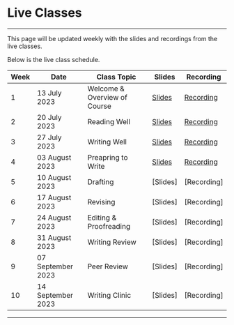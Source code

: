 # Live Classes

---

This page will be updated weekly with the slides and recordings from the live classes.

Below is the live class schedule.

| Week  | Date | Class Topic | Slides | Recording |
| --- | --- | --- | --- | --- |
| 1 | 13 July 2023 | Welcome & Overview of Course | [Slides](https://docs.google.com/presentation/d/1hSwbIwE-g4mnJyf0VdpyU-QwqlkXKpinGd6iwZBDZE8/edit?usp=sharing) | [Recording](https://youtu.be/V6-lXKo-wkk) |
| 2 | 20 July 2023 | Reading Well | [Slides](https://docs.google.com/presentation/d/1FW-b-mP0XYBSE9PieD1X9cqwOdpV-VzhS1Gfe5tPAoM/edit?usp=sharing) | [Recording](https://youtu.be/XAFc0BCnXd4) |
| 3 | 27 July 2023 | Writing Well | [Slides](https://docs.google.com/presentation/d/1hV1fdWAOgm9gZYHXQVEMkhPEY4s2XMVyvZiuqYpmQuU/edit?usp=sharing) | [Recording](https://youtu.be/Kk7CAcfoQoo) |
| 4 | 03 August 2023 | Preapring to Write | [Slides](https://drive.google.com/file/d/1IsgCsIDojhTvdF5052CEh9rwXJU4bVzO/view?usp=drive_link) | [Recording](https://youtu.be/32j6X7ryhIQ) |
| 5 | 10 August 2023 | Drafting| [Slides] | [Recording] |
| 6 | 17 August 2023 | Revising | [Slides] | [Recording] |
| 7 | 24 August 2023 | Editing & Proofreading | [Slides] | [Recording] |
| 8 | 31 August 2023 | Writing Review | [Slides] | [Recording] |
| 9 | 07 September 2023 | Peer Review | [Slides] | [Recording] |
| 10 | 14 September 2023 | Writing Clinic | [Slides] | [Recording] |

---

